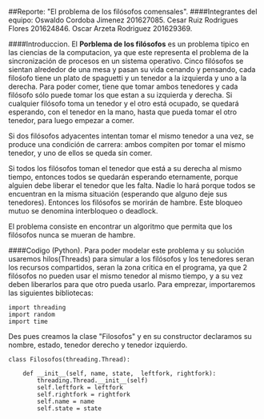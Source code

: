 ##Reporte: "El problema de los filósofos comensales".
####Integrantes del equipo:
Oswaldo Cordoba Jimenez  201627085.
Cesar Ruiz Rodrigues Flores  201624846.
Oscar Arzeta Rodriguez  201629369.

####Introduccion.
El **Porblema de los filósofos** es un problema tipico en las ciencias de la computacion, ya que este representa el problema de la sincronización de procesos en un sistema operativo. Cinco filósofos se sientan alrededor de una mesa y pasan su vida cenando y pensando, cada filośofo tiene un plato de spaguetti y un tenedor a la izquierda y uno a la derecha. Para poder comer, tiene que tomar ambos tenedores y cada filósofo sólo puede tomar los que estan a su izquierda y derecha. Si cualquier filósofo toma un tenedor y el otro está ocupado, se quedará esperando, con el tenedor en la mano, hasta que pueda tomar el otro tenedor, para luego empezar a comer.

Si dos filósofos adyacentes intentan tomar el mismo tenedor a una vez, se produce una condición de carrera: ambos compiten por tomar el mismo tenedor, y uno de ellos se queda sin comer.

Si todos los filósofos toman el tenedor que está a su derecha al mismo tiempo, entonces todos se quedarán esperando eternamente, porque alguien debe liberar el tenedor que les falta. Nadie lo hará porque todos se encuentran en la misma situación (esperando que alguno deje sus tenedores). Entonces los filósofos se morirán de hambre. Este bloqueo mutuo se denomina interbloqueo o deadlock.

El problema consiste en encontrar un algoritmo que permita que los filósofos nunca se mueran de hambre.

####Codigo (Python).
Para poder modelar este problema y su solución usaremos hilos(Threads) para simular a los filósofos y los tenedores seran los recursos compartidos, seran la zona critica en el programa, ya que 2 filósofos no pueden usar el mismo tenedor al mismo tiempo, y a su vez deben liberarlos para que otro pueda usarlo.
Para emprezar, importaremos las siguientes bibliotecas:
```
import threading
import random
import time
```
Des pues creamos la clase "Filosofos" y en su constructor declaramos su nombre, estado, tenedor derecho y tenedor izquierdo.
```
class Filosofos(threading.Thread):

    def __init__(self, name, state,  leftfork, rightfork):
        threading.Thread.__init__(self)
        self.leftfork = leftfork
        self.rightfork = rightfork
        self.name = name
        self.state = state
```